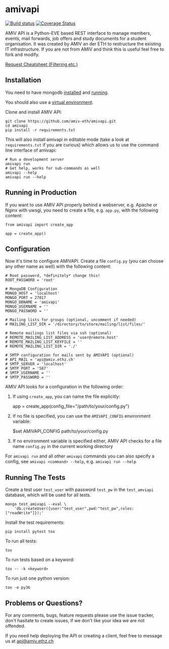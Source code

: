 # amivapi

[![Build status](https://secure.travis-ci.org/amiv-eth/amivapi.png?branch=master)](https://secure.travis-ci.org/amiv-eth/amivapi)
[![Coverage Status](https://coveralls.io/repos/amiv-eth/amivapi/badge.svg)](https://coveralls.io/r/amiv-eth/amivapi)

AMIV API is a Python-EVE based REST interface to manage members, events, mail forwards, job offers and study documents for a student organisation. It was created by AMIV an der ETH to restructure the existing IT infrastructure. If you are not from AMIV and think this is useful feel free to fork and modify.

[Request Cheatsheet (Filtering etc.)](docs/Cheatsheet.md)

## Installation

You need to have mongodb [installed](https://docs.mongodb.com/manual/installation/) and [running](https://docs.mongodb.com/manual/tutorial/manage-mongodb-processes/).

You should also use a [virtual environment](http://docs.python-guide.org/en/latest/dev/virtualenvs/).

Clone and install AMIV API:

    git clone https://github.com/amiv-eth/amivapi.git
    cd amivapi
    pip install -r requirements.txt

This will also install amivapi in editable mode (take a look at
`requirements.txt` if you are curious) which allows us to use the command
line interface of amivapi:

    # Run a development server
    amivapi run
    # Get help, works for sub-commands as well
    amivapi --help
    amivapi run --help


## Running in Production

If you want to use AMIV API properly behind a webserver, e.g. Apache or Nginx
with uwsgi, you need to create a file, e.g. `app.py`, with the following content:

    from amivapi import create_app

    app = create_app()


## Configuration

Now it's time to configure AMIVAPI. Create a file `config.py`
(you can choose any other name as well) with the following content:

    # Root password, *definitely* change this!
    ROOT_PASSWORD = 'root'

    # MongoDB Configuration
    MONGO_HOST = 'localhost'
    MONGO_PORT = 27017
    MONGO_DBNAME = 'amivapi'
    MONGO_USERNAME = ''
    MONGO_PASSWORD = ''

    # Mailing lists for groups (optional, uncomment if needed)
    # MAILING_LIST_DIR = '/directory/to/store/mailing/list/files/'
    
    # Remote mailings list files via ssh (optional)
    # REMOTE_MAILING_LIST_ADDRESS = 'user@remote.host'
    # REMOTE_MAILING_LIST_KEYFILE = ''
    # REMOTE_MAILING_LIST_DIR = './'

    # SMTP configuration for mails sent by AMIVAPI (optional)
    # API_MAIL = 'api@amiv.ethz.ch'
    # SMTP_SERVER = 'localhost'
    # SMTP_PORT = '587'
    # SMTP_USERNAME = ''
    # SMTP_PASSWORD = ''

AMIV API looks for a configuration in the following order:

1. If using `create_app`, you can name the file explicitly:

    app = create_app(config_file="/path/to/your/config.py")

2. If no file is specified, you can use the `AMIVAPI_CONFIG` environment
   variable:

    $set AMIVAPI_CONFIG path/to/your/config.py

3. If no environment variable is specified either, AMIV API checks for a file
   name `config.py` in the current working directory

For `amivapi run` and all other `amivapi` commands you can also specify a
config, see `amivapi <command> --help`, e.g. `amivapi run --help`


## Running The Tests

Create a test user `test_user` with password `test_pw` in the `test_amviapi`
database, which will be used for all tests.

    mongo test_amivapi --eval \
        'db.createUser({user:"test_user",pwd:"test_pw",roles:["readWrite"]});'

Install the test requirements:

    pip install pytest tox

To run all tests:

    tox

To run tests based on a keyword:

    tox -- -k <keyword>

To run just one python version:

    tox -e py36


## Problems or Questions?

For any comments, bugs, feature requests please use the issue tracker, don't hasitate to create issues, if we don't like your idea we are not offended.

If you need help deploying the API or creating a client, feel free to message us at api@amiv.ethz.ch
